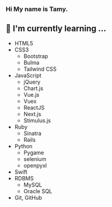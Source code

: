 ### Hi My name is Tamy.

## 📝 I'm currently learning ...
- HTML5
- CSS3
  <!-- - SCSS -->
  <!-- - Flexbox -->
  <!-- - RWD -->
  - Bootstrap
  - Bulma
  - Tailwind CSS
- JavaScript
  <!-- - ES6 -->
  - jQuery
  - Chart.js
  - Vue.js
  - Vuex
  - ReactJS
  - Next.js
  - Stimulus.js
  <!-- - UJS -->
  <!-- - AJAX -->
- Ruby
  - Sinatra
  - Rails
- Python
  - Pygame
  - selenium
  - openpyxl
- Swift
- RDBMS
  - MySQL
  - Oracle SQL
- Git, GitHub

<!--
**TamyTsai/TamyTsai** is a ✨ _special_ ✨ repository because its `README.md` (this file) appears on your GitHub profile.

Here are some ideas to get you started:

- 🔭 I’m currently working on ...
- 🌱 I’m currently learning ...
- 👯 I’m looking to collaborate on ...
- 🤔 I’m looking for help with ...
- 💬 Ask me about ...
- 📫 How to reach me: ...
- 😄 Pronouns: ...
- ⚡ Fun fact: ...
-->
